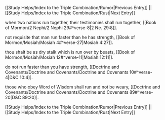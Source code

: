 [[Study Helps/Index to the Triple Combination/Rumor|Previous Entry]]  ||  [[Study Helps/Index to the Triple Combination/Rust|Next Entry]]

 when two nations run together, their testimonies shall run together, [[Book of Mormon/2 Nephi/2 Nephi 29#^verse-8|2 Ne. 29:8]].

 not requisite that man run faster than he has strength, [[Book of Mormon/Mosiah/Mosiah 4#^verse-27|Mosiah 4:27]].

 thou shalt be as dry stalk which is run over by beasts, [[Book of Mormon/Mosiah/Mosiah 12#^verse-11|Mosiah 12:11]].

 do not run faster than you have strength, [[Doctrine and Covenants/Doctrine and Covenants/Doctrine and Covenants 10#^verse-4|D&C 10:4]].

 those who obey Word of Wisdom shall run and not be weary, [[Doctrine and Covenants/Doctrine and Covenants/Doctrine and Covenants 89#^verse-20|D&C 89:20]].

[[Study Helps/Index to the Triple Combination/Rumor|Previous Entry]]  ||  [[Study Helps/Index to the Triple Combination/Rust|Next Entry]]